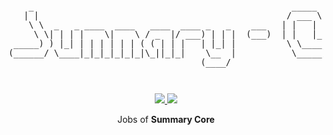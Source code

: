 <pre style="font-size: 1.4vw;">
<p align="center">
    _                                                   _____                          
   | |                                                 / ___ \                         
    \ \  _   _ ____  ____   ____  ____ _   _    ___   | |   | |_   _  ____ _   _  ____ 
     \ \| | | |    \|    \ / _  |/ ___) | | |  (___)  | |   |_| | | |/ _  ) | | |/ _  )
 _____) ) |_| | | | | | | ( ( | | |   | |_| |          \ \____| |_| ( (/ /| |_| ( (/ / 
(______/ \____|_|_|_|_|_|_|\_||_|_|    \__  |           \_____)\____|\____)\____|\____)
                                      (____/                                           
</p>
</pre>
<p align="center">
<a href="https://golang.org/">
    <img src="https://img.shields.io/badge/Made%20with-Go-1f425f.svg">
</a>
<a href="/LICENSE">
    <img src="https://img.shields.io/badge/License-MIT-green.svg">
</a>
</p>
<p align="center">
Jobs of <b>Summary Core</b>
</p>